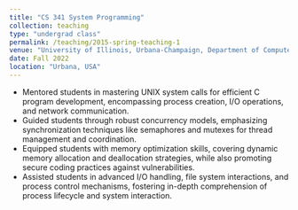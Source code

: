 ```yaml
---
title: "CS 341 System Programming"
collection: teaching
type: "undergrad class"
permalink: /teaching/2015-spring-teaching-1
venue: "University of Illinois, Urbana-Champaign, Department of Computer Science "
date: Fall 2022
location: "Urbana, USA"
---
```


- Mentored students in mastering UNIX system calls for efficient C program development, encompassing process creation, I/O operations, and network communication.
- Guided students through robust concurrency models, emphasizing synchronization techniques like semaphores and mutexes for thread management and coordination.
- Equipped students with memory optimization skills, covering dynamic memory allocation and deallocation strategies, while also promoting secure coding practices against vulnerabilities.
- Assisted students in advanced I/O handling, file system interactions, and process control mechanisms, fostering in-depth comprehension of process lifecycle and system interaction.

